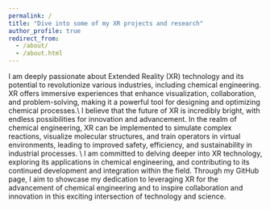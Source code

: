 ```yaml
---
permalink: /
title: "Dive into some of my XR projects and research"
author_profile: true
redirect_from: 
  - /about/
  - /about.html
---
```


I am deeply passionate about Extended Reality (XR) technology and its potential to revolutionize various industries, including chemical engineering. XR offers immersive experiences that enhance visualization, collaboration, and problem-solving, making it a powerful tool for designing and optimizing chemical processes.\ 
I believe that the future of XR is incredibly bright, with endless possibilities for innovation and advancement. In the realm of chemical engineering, XR can be implemented to simulate complex reactions, visualize molecular structures, and train operators in virtual environments, leading to improved safety, efficiency, and sustainability in industrial processes. \ 
I am committed to delving deeper into XR technology, exploring its applications in chemical engineering, and contributing to its continued development and integration within the field. Through my GitHub page, I aim to showcase my dedication to leveraging XR for the advancement of chemical engineering and to inspire collaboration and innovation in this exciting intersection of technology and science.
